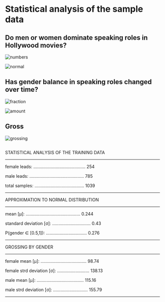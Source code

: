 # Statistical analysis of the sample data


## Do men or women dominate speaking roles in Hollywood movies?

![numbers](https://user-images.githubusercontent.com/106428188/213695713-63a5abd4-f410-40ef-b1d0-971811698cc4.png)


![normal](https://user-images.githubusercontent.com/106428188/213826360-d3d35e57-69a4-4ecd-9eb7-d32fe202edad.png)



## Has gender balance in speaking roles changed over time?

![fraction](https://user-images.githubusercontent.com/106428188/213695708-4157260c-ebaf-4fd7-b512-f36c722edb9c.png)


![amount](https://user-images.githubusercontent.com/106428188/213695703-eb94a58e-87fa-422a-84b8-9ac9ff953b0d.png)


## Gross

![grossing](https://user-images.githubusercontent.com/106428188/213826349-dd9ae128-b81b-48fd-b3f6-cd73d07537f6.png)

##

STATISTICAL ANALYSIS OF THE TRAINING DATA
************************************************************
female leads: .......................................... 254

male leads: ............................................ 785

total samples: ........................................ 1039
************************************************************

APPROXIMATION TO NORMAL DISTRIBUTION
************************************************************
mean [μ]: ............................................ 0.244

standard deviation [σ]: ............................... 0.43

P(gender ∈ [0.5,1]): ................................. 0.276
************************************************************

GROSSING BY GENDER
************************************************************
female mean [μ]: ..................................... 98.74

female strd deviation [σ]: .......................... 138.13


male mean [μ]: ...................................... 115.16

male strd deviation [σ]: ............................ 155.79
************************************************************

